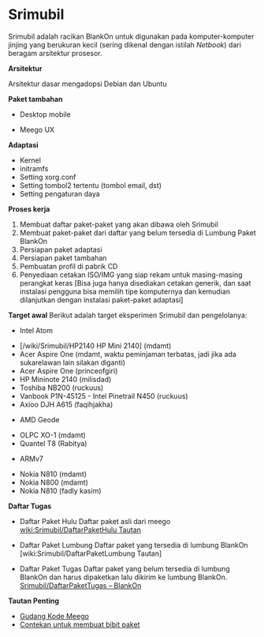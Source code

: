 # Srimubil


Srimubil adalah racikan BlankOn untuk digunakan pada komputer-komputer jinjing yang berukuran kecil (sering dikenal dengan istilah *Netbook*) dari beragam arsitektur prosesor.

**Arsitektur**

Arsitektur dasar mengadopsi Debian dan Ubuntu

**Paket tambahan**

+ Desktop mobile
 * Meego UX

**Adaptasi**
 * Kernel
 * initramfs
 * Setting xorg.conf
 * Setting tombol2 tertentu (tombol email, dst)
 * Setting pengaturan daya

**Proses kerja**
 1. Membuat daftar paket-paket yang akan dibawa oleh Srimubil
 1. Membuat paket-paket dari daftar yang belum tersedia di Lumbung Paket BlankOn
 1. Persiapan paket adaptasi
 1. Persiapan paket tambahan
 1. Pembuatan profil di pabrik CD
 1. Penyediaan cetakan ISO/IMG yang siap rekam untuk masing-masing perangkat keras [Bisa juga hanya disediakan cetakan generik, dan saat instalasi pengguna bisa memilih tipe komputernya dan kemudian dilanjutkan dengan instalasi paket-paket adaptasi]

**Target awal**
Berikut adalah target eksperimen Srimubil dan pengelolanya:
+ Intel Atom
 * [/wiki/Srimubil/HP2140 HP Mini 2140] (mdamt)
 * Acer Aspire One (mdamt, waktu peminjaman terbatas, jadi jika ada sukarelawan lain silakan diganti)
 * Acer Aspire One (princeofgiri)
 * HP Mininote 2140 (milisdad)
 * Toshiba NB200 (ruckuus)
 * Vanbook P1N-45125 - Intel Pinetrail N450 (ruckuus)
 * Axioo DJH A615 (faqihjakha)

+ AMD Geode
 * OLPC XO-1 (mdamt)
 * Quantel T8 (Rabitya)

+ ARMv7
 * Nokia N810 (mdamt)
 * Nokia N800 (mdamt)
 * Nokia N810 (fadly kasim)

**Daftar Tugas**
 * Daftar Paket Hulu
   Daftar paket asli dari meego [wiki:Srimubil/DaftarPaketHulu Tautan](http://dev.blankonlinux.or.id/wiki/Srimubil/DaftarPaketHulu)

 * Daftar Paket Lumbung
   Daftar paket yang tersedia di lumbung BlankOn [wiki:Srimubil/DaftarPaketLumbung Tautan]

 * Daftar Paket Tugas
   Daftar paket yang belum tersedia di lumbung BlankOn dan harus dipaketkan lalu dikirim ke lumbung BlankOn. [Srimubil/DaftarPaketTugas – BlankOn](http://dev.blankonlinux.or.id/wiki/Srimubil/DaftarPaketTugas)

**Tautan Penting**

 * [Gudang Kode Meego](http://meego.gitorious.org)
 * [Contekan untuk membuat bibit paket](http://meego.gitorious.org/meego-netbook-ux/meego-jhbuild-netbook/)

